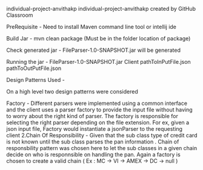individual-project-anvithakp
individual-project-anvithakp created by GitHub Classroom

PreRequisite - Need to install Maven command line tool or intellij ide

Build Jar - mvn clean package (Must be in the folder location of package)

Check generated jar - FileParser-1.0-SNAPSHOT.jar will be generated

Running the jar - FileParser-1.0-SNAPSHOT.jar Client pathToInPutFile.json pathToOutPutFile.json

Design Patterns Used -

On a high level two design patterns were considered

Factory - Different parsers were implemented using a common interface and the client uses a parser factory to provide the input file without having to worry about the right kind of parser. The factory is responsible for selecting the right parser depending on the file extension. For ex, given a json input file, Factory would instantiate a jsonParser to the requesting client
2.Chain Of Responsibility - Given that the sub class type of credit card is not known until the sub class parses the pan information . Chain of responsbility pattern was chosen here to let the sub classes in a given chain decide on who is responnsible on handling the pan. Again a factory is chosen to create a valid chain ( Ex : MC -> VI -> AMEX -> DC -> null )
